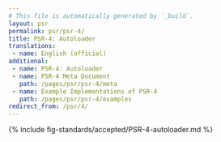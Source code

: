```yaml
---
# This file is automatically generated by `_build`.
layout: psr
permalink: psr/psr-4/
title: PSR-4: Autoloader
translations:
 - name: English (official)
additional:
 - name: PSR-4: Autoloader
 - name: PSR-4 Meta Document
   path: /pages/psr/psr-4/meta
 - name: Example Implementations of PSR-4
   path: /pages/psr/psr-4/examples
redirect_from: /psr/4/
---
```


{% include fig-standards/accepted/PSR-4-autoloader.md %}